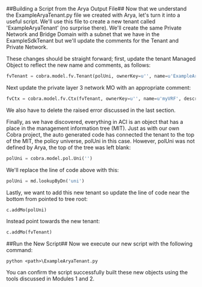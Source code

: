 ##Building a Script from the Arya Output File##
Now that we understand the ExampleAryaTenant.py file we created with Arya, let's turn it into a useful script. We'll use this file to create a new tenant called 'ExampleAryaTenant' (no surprise there). We'll create the same Private Network and Bridge Domain with a subnet that we have in the ExampleSdkTenant but we'll update the comments for the Tenant and Private Network.

These changes should be straight forward; first, update the tenant Managed Object to reflect the new name and comments, as follows:
```python
fvTenant = cobra.model.fv.Tenant(polUni, ownerKey=u'', name=u'ExampleAryaTenant', descr=u'My first Arya Tenant', ownerTag=u'')
```

Next update the private layer 3 network MO with an appropriate comment:
```python
fvCtx = cobra.model.fv.Ctx(fvTenant, ownerKey=u'', name=u'myVRF', descr=u'My first Arya VRF', knwMcastAct=u'permit', pcEnfDir=u'ingress', ownerTag=u'', pcEnfPref=u'enforced')
```

We also have to delete the raised error discussed in the last section.

Finally, as we have discovered, everything in ACI is an object that has a place in the management information tree (MIT).  Just as with our own Cobra project, the auto generated code has connected the tenant to the top of the MIT, the policy universe, polUni in this case. However, polUni was not defined by Arya, the top of the tree was left blank:

```python
polUni = cobra.model.pol.Uni('')
```

We'll replace the line of code above with this:
```python
polUni = md.lookupByDn('uni')
```

Lastly, we want to add this new tenant so update the line of code near the bottom from pointed to tree root:
```python
c.addMo(polUni)
```
Instead point towards the new tenant:
```python
c.addMo(fvTenant)
```

##Run the New Script##
Now we execute our new script with the following command:
```
python <path>\ExampleAryaTenant.py
```

You can confirm the script successfully built these new objects using the tools discussed in Modules 1 and 2.
